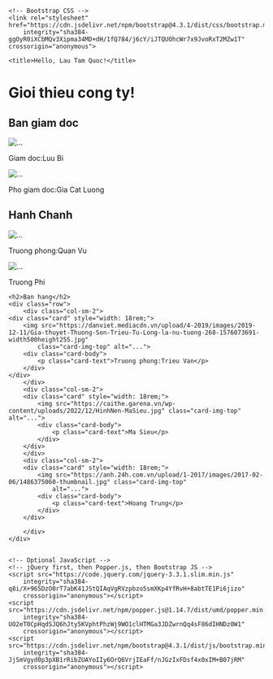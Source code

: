 <!doctype html>
<html lang="en">

<head>
    <!-- Required meta tags -->
    <meta charset="utf-8">
    <meta name="viewport" content="width=device-width, initial-scale=1, shrink-to-fit=no">

    <!-- Bootstrap CSS -->
    <link rel="stylesheet" href="https://cdn.jsdelivr.net/npm/bootstrap@4.3.1/dist/css/bootstrap.min.css"
        integrity="sha384-ggOyR0iXCbMQv3Xipma34MD+dH/1fQ784/j6cY/iJTQUOhcWr7x9JvoRxT2MZw1T" crossorigin="anonymous">

    <title>Hello, Lau Tam Quoc!</title>
</head>

<body>
    <h1>Gioi thieu cong ty!</h1>
    <h2>Ban giam doc</h2>
    <div class="row">
        <div class="col-sm-2">
            <div class="card" style="width: 18rem;">
                <img src="https://cafefcdn.com/203337114487263232/2023/12/28/ky3lbpwin-1703751603243-17037516036341204119259-1703765637189-17037656373111621721149.jpg"
                    class="card-img-top" alt="...">
                <div class="card-body">
                    <p class="card-text">Giam doc:Luu Bi</p>
                </div>
            </div>
        </div>
        <div class="col-sm-2">
        <div class="card" style="width: 18rem;">
            <img src="https://genk.mediacdn.vn/139269124445442048/2023/10/23/3932229087337671752493135059206878757705452n-16979490616711728499576-1698028716565-16980287167341281316323.png"
                class="card-img-top" alt="...">
            <div class="card-body">
                <p class="card-text">Pho giam doc:Gia Cat Luong</p>
            </div>
        </div>
        </div>
    </div>
    <h2>Hanh Chanh</h2>
<div class="row">
    <div class="col-sm-2">
<div class="card" style="width: 18rem;">
    <img src="https://gcs.tripi.vn/public-tripi/tripi-feed/img/474078JfL/hinh-anh-quan-vu-quan-van-truong-tuyet-dep_090045189.jpg"
        class="card-img-top" alt="...">
    <div class="card-body">
        <p class="card-text">Truong phong:Quan Vu</p>
    </div>
</div>
    </div>
    <div class="col-sm-2">
    <div class="card" style="width: 18rem;">
        <img src="https://danviet.mediacdn.vn/upload/1-2017/images/2017-02-28/148827749738496-truong-phi-1.jpg"
            class="card-img-top" alt="...">
        <div class="card-body">
            <p class="card-text">Truong Phi</p>
        </div>
    </div>
    </div>
</div>
    
    
   
    
    <h2>Ban hang</h2>
    <div class="row">
        <div class="col-sm-2">
    <div class="card" style="width: 18rem;">
        <img src="https://danviet.mediacdn.vn/upload/4-2019/images/2019-12-11/Gia-thuyet-Thuong-Son-Trieu-Tu-Long-la-nu-tuong-268-1576073691-width500height255.jpg"
            class="card-img-top" alt="...">
        <div class="card-body">
            <p class="card-text">Truong phong:Trieu Van</p>
        </div>
    </div>
        </div>
        <div class="col-sm-2">
        <div class="card" style="width: 18rem;">
            <img src="https://caithe.garena.vn/wp-content/uploads/2022/12/HinhNen-MaSieu.jpg" class="card-img-top" alt="...">
            <div class="card-body">
                <p class="card-text">Ma Sieu</p>
            </div>
        </div>
        </div>
        <div class="col-sm-2">
        <div class="card" style="width: 18rem;">
            <img src="https://anh.24h.com.vn/upload/1-2017/images/2017-02-06/1486375060-thumbnail.jpg" class="card-img-top"
                alt="...">
            <div class="card-body">
                <p class="card-text">Hoang Trung</p>
            </div>
        </div>

        </div>
    </div>
    
    
    <!-- Optional JavaScript -->
    <!-- jQuery first, then Popper.js, then Bootstrap JS -->
    <script src="https://code.jquery.com/jquery-3.3.1.slim.min.js"
        integrity="sha384-q8i/X+965DzO0rT7abK41JStQIAqVgRVzpbzo5smXKp4YfRvH+8abtTE1Pi6jizo"
        crossorigin="anonymous"></script>
    <script src="https://cdn.jsdelivr.net/npm/popper.js@1.14.7/dist/umd/popper.min.js"
        integrity="sha384-UO2eT0CpHqdSJQ6hJty5KVphtPhzWj9WO1clHTMGa3JDZwrnQq4sF86dIHNDz0W1"
        crossorigin="anonymous"></script>
    <script src="https://cdn.jsdelivr.net/npm/bootstrap@4.3.1/dist/js/bootstrap.min.js"
        integrity="sha384-JjSmVgyd0p3pXB1rRibZUAYoIIy6OrQ6VrjIEaFf/nJGzIxFDsf4x0xIM+B07jRM"
        crossorigin="anonymous"></script>
</body>

</html>
